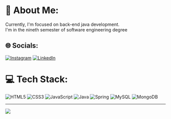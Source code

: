 # 💫 About Me:
Currently, I'm focused on back-end java development.<br>I'm in the nineth semester of software engineering degree<br>


## 🌐 Socials:
[![Instagram](https://img.shields.io/badge/Instagram-%23E4405F.svg?logo=Instagram&logoColor=white)](https://instagram.com/tyler.marss) [![LinkedIn](https://img.shields.io/badge/LinkedIn-%230077B5.svg?logo=linkedin&logoColor=white)](https://linkedin.com/in/omar-piedrahita)

# 💻 Tech Stack:
![HTML5](https://img.shields.io/badge/html5-%23E34F26.svg?style=plastic&logo=html5&logoColor=white) ![CSS3](https://img.shields.io/badge/css3-%231572B6.svg?style=plastic&logo=css3&logoColor=white) ![JavaScript](https://img.shields.io/badge/javascript-%23323330.svg?style=plastic&logo=javascript&logoColor=%23F7DF1E) ![Java](https://img.shields.io/badge/java-%23ED8B00.svg?style=plastic&logo=java&logoColor=white) ![Spring](https://img.shields.io/badge/spring-%236DB33F.svg?style=plastic&logo=spring&logoColor=white) ![MySQL](https://img.shields.io/badge/mysql-%2300f.svg?style=flat&logo=mysql&logoColor=white) ![MongoDB](https://img.shields.io/badge/MongoDB-%234ea94b.svg?style=flat&logo=mongodb&logoColor=white)

---
[![](https://visitcount.itsvg.in/api?id=Tylermars666&icon=0&color=5)](https://visitcount.itsvg.in)

<!-- Proudly created with GPRM ( https://gprm.itsvg.in ) -->
